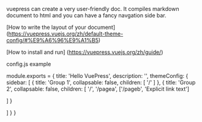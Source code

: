 
vuepress can create a very user-friendly doc. It compiles markdown document to html and you can have a fancy navgation side bar.

[How to write the layout of your document]
(https://vuepress.vuejs.org/zh/default-theme-config/#%E9%A6%96%E9%A1%B5)

[How to install and run]
(https://vuepress.vuejs.org/zh/guide/)

config.js example
        
module.exports = {
  title: 'Hello VuePress',
  description: '',
  themeConfig: {
    sidebar: [
 {
        title: 'Group 1',
        collapsable: false,
        children: [
          '/'
        ]
      },
      {
        title: 'Group 2',
	collapsable: false,
        children: [ 
      '/',
      '/pagea',
      ['/pageb', 'Explicit link text']

 ]
      }

]
  }
}
        
